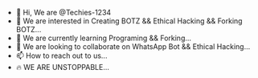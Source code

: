 - 👋 Hi, We are @Techies-1234
- 👀 We are interested in Creating BOTZ && Ethical Hacking && Forking BOTZ...
- 🌱 We are currently learning Programing && Forking...
- 💞️ We are looking to collaborate on WhatsApp Bot && Ethical Hacking...
- 📫 How to reach out to us...
- 🔥 WE ARE UNSTOPPABLE...

<!---
Techies-1234/Techies-1234 is a ✨ special ✨ repository because its `README.md` (this file) appears on your GitHub profile.
You can click the Preview link to take a look at your changes.
--->
